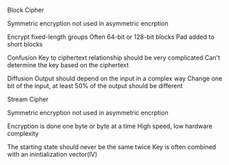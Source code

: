 Block Cipher

Symmetric encryption
	not used in asymmetric encrption
	
Encrypt fixed-length groups
	Often 64-bit or 128-bit blocks
	Pad added to short blocks
	
Confusion
	Key to ciphertext relationship should be very complicated
	Can't determine the key based on the ciphertext
	
Diffusion
	Output should depend on the input in a complex way
	Change one bit of the input, at least 50% of the output should be different
	

Stream Cipher

Symmetric encryption
	not used in asymmetric encrption
	
Encryption is done one byte or byte at a time
	High speed, low hardware complexity
	
The starting state should never be the same twice
	Key is often combined with an inintialization vector(IV)
